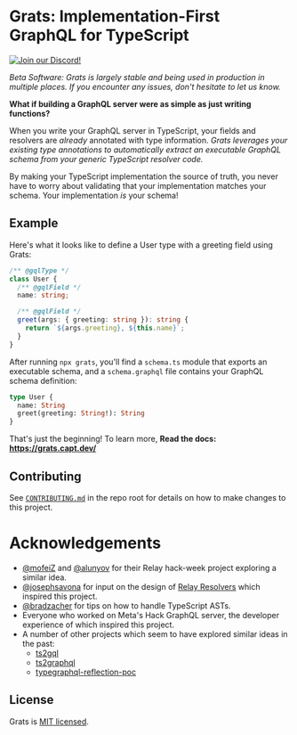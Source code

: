 # Grats: Implementation-First GraphQL for TypeScript

[![Join our Discord!](https://img.shields.io/discord/1089650710796320868?logo=discord)](https://capt.dev/grats-chat)

_Beta Software: Grats is largely stable and being used in production in multiple places. If you encounter any issues, don't hesitate to let us know._

**What if building a GraphQL server were as simple as just writing functions?**

When you write your GraphQL server in TypeScript, your fields and resolvers
are _already_ annotated with type information. _Grats leverages your existing
type annotations to automatically extract an executable GraphQL schema from your
generic TypeScript resolver code._

By making your TypeScript implementation the source of truth, you never have to
worry about validating that your implementation matches your schema. Your
implementation _is_ your schema!

## Example

Here's what it looks like to define a User type with a greeting field using Grats:

```ts
/** @gqlType */
class User {
  /** @gqlField */
  name: string;

  /** @gqlField */
  greet(args: { greeting: string }): string {
    return `${args.greeting}, ${this.name}`;
  }
}
```

After running `npx grats`, you'll find a `schema.ts` module that exports an executable schema, and a `schema.graphql` file contains your GraphQL schema definition:

```graphql
type User {
  name: String
  greet(greeting: String!): String
}
```

That's just the beginning! To learn more, **Read the docs: https://grats.capt.dev/**

## Contributing

See [`CONTRIBUTING.md`](./CONTRIBUTING.md) in the repo root for details on how to make changes to this project.

# Acknowledgements

- [@mofeiZ](https://github.com/mofeiZ) and [@alunyov](https://github/alunyov) for their Relay hack-week project exploring a similar idea.
- [@josephsavona](https://github.com/josephsavona) for input on the design of [Relay Resolvers](https://relay.dev/docs/guides/relay-resolvers/) which inspired this project.
- [@bradzacher](https://github.com/bradzacher) for tips on how to handle TypeScript ASTs.
- Everyone who worked on Meta's Hack GraphQL server, the developer experience of which inspired this project.
- A number of other projects which seem to have explored similar ideas in the past:
  - [ts2gql](https://github.com/convoyinc/ts2gql)
  - [ts2graphql](https://github.com/cevek/ts2graphql)
  - [typegraphql-reflection-poc](https://github.com/MichalLytek/typegraphql-reflection-poc)

## License

Grats is [MIT licensed](./LICENSE).
